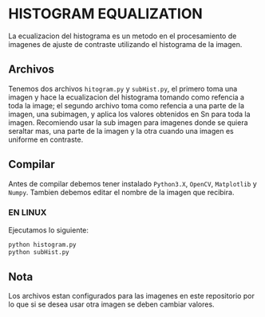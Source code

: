 # HISTOGRAM EQUALIZATION
La ecualizacion del histograma es un metodo en el procesamiento de imagenes de ajuste de contraste utilizando el histograma de la imagen.

## Archivos
Tenemos dos archivos `hitogram.py` y `subHist.py`, el primero toma una imagen y hace la ecualizacion del histograma tomando como refencia a toda la image;
el segundo archivo toma como refencia a una parte de la imagen, una subimagen, y aplica los valores obtenidos en Sn para toda la imagen.
Recomiendo usar la sub imagen para imagenes donde se quiera seraltar mas, una parte de la imagen y la otra cuando una imagen
es uniforme en contraste.

## Compilar
Antes de compilar debemos tener instalado `Python3.X`, `OpenCV`, `Matplotlib` y `Numpy`.
Tambien debemos editar el nombre de la imagen que recibira. 
### EN LINUX
Ejecutamos lo siguiente:
```bash
python histogram.py
python subHist.py

```

## Nota
Los archivos estan configurados para las imagenes en este repositorio por lo que si se desea usar otra imagen se deben cambiar valores.
